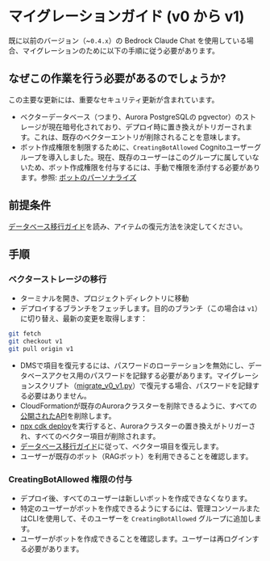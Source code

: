 # マイグレーションガイド (v0 から v1)

既に以前のバージョン（~`0.4.x`）の Bedrock Claude Chat を使用している場合、マイグレーションのために以下の手順に従う必要があります。

## なぜこの作業を行う必要があるのでしょうか?

この主要な更新には、重要なセキュリティ更新が含まれています。

- ベクターデータベース（つまり、Aurora PostgreSQLの pgvector）のストレージが現在暗号化されており、デプロイ時に置き換えがトリガーされます。これは、既存のベクターエントリが削除されることを意味します。
- ボット作成権限を制限するために、`CreatingBotAllowed` Cognitoユーザーグループを導入しました。現在、既存のユーザーはこのグループに属していないため、ボット作成権限を付与するには、手動で権限を添付する必要があります。参照: [ボットのパーソナライズ](../../README.md#bot-personalization)

## 前提条件

[データベース移行ガイド](./DATABASE_MIGRATION_ko-KR_ja-JP.md)を読み、アイテムの復元方法を決定してください。

## 手順

### ベクターストレージの移行

- ターミナルを開き、プロジェクトディレクトリに移動
- デプロイするブランチをフェッチします。目的のブランチ（この場合は `v1`）に切り替え、最新の変更を取得します：

```sh
git fetch
git checkout v1
git pull origin v1
```

- DMSで項目を復元するには、パスワードのローテーションを無効にし、データベースアクセス用のパスワードを記録する必要があります。マイグレーションスクリプト（[migrate_v0_v1.py](./migrate_v0_v1.py)）で復元する場合、パスワードを記録する必要はありません。
- CloudFormationが既存のAuroraクラスターを削除できるように、すべての[公開されたAPI](../PUBLISH_API_ko-KR_ja-JP.md)を削除します。
- [npx cdk deploy](../README.md#deploy-using-cdk)を実行すると、Auroraクラスターの置き換えがトリガーされ、すべてのベクター項目が削除されます。
- [データベース移行ガイド](./DATABASE_MIGRATION_ko-KR_ja-JP.md)に従って、ベクター項目を復元します。
- ユーザーが既存のボット（RAGボット）を利用できることを確認します。

### CreatingBotAllowed 権限の付与

- デプロイ後、すべてのユーザーは新しいボットを作成できなくなります。
- 特定のユーザーがボットを作成できるようにするには、管理コンソールまたはCLIを使用して、そのユーザーを `CreatingBotAllowed` グループに追加します。
- ユーザーがボットを作成できることを確認します。ユーザーは再ログインする必要があります。